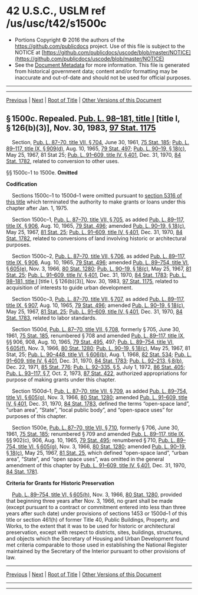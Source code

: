 ---
---

# 42 U.S.C., USLM ref /us/usc/t42/s1500c

* Portions Copyright © 2016 the authors of the https://github.com/publicdocs project.
  Use of this file is subject to the NOTICE at [https://github.com/publicdocs/uscode/blob/master/NOTICE](https://github.com/publicdocs/uscode/blob/master/NOTICE)
* See the [Document Metadata](././../../../..//README.md) for more information.
  This file is generated from historical government data; content and/or formatting may be inaccurate and out-of-date and should not be used for official purposes.

----------
----------

[Previous](./../../../..//us/usc/t42/ch8C/m__us_usc_t42_ch8C.md) | [Next](./../../../..//us/usc/t42/ch9/m__us_usc_t42_ch9.md) | [Root of Title](./../../../../) | [Other Versions of this Document](https://publicdocs.github.io/go/links?ns=uslm&ref=%2Fus%2Fusc%2Ft42%2Fs1500c)

## § 1500c. Repealed. [Pub. L. 98–181, title I][/us/pl/98/181] \[title I, § 126(b)(3)\], Nov. 30, 1983, [97 Stat. 1175][/us/stat/97/1175]

    Section, [Pub. L. 87–70, title VII, § 704][/us/pl/87/70/s704], June 30, 1961, [75 Stat. 185][/us/stat/75/185]; [Pub. L. 89–117, title IX, § 909(d)][/us/pl/89/117/s909/d], Aug. 10, 1965, [79 Stat. 497][/us/stat/79/497]; [Pub. L. 90–19, § 18(c)][/us/pl/90/19/s18/c], May 25, 1967, 81 Stat 25; [Pub. L. 91–609, title IV, § 401][/us/pl/91/609/s401], Dec. 31, 1970, [84 Stat. 1782][/us/stat/84/1782], related to conversion to other uses.

§§ 1500c–1 to 1500e. __Omitted__ 

 __Codification__ 

    Sections 1500c–1 to 1500d–1 were omitted pursuant to [section 5316 of this title][/us/usc/t42/s5316] which terminated the authority to make grants or loans under this chapter after Jan. 1, 1975.

    Section 1500c–1, [Pub. L. 87–70, title VII, § 705][/us/pl/87/70/s705], as added [Pub. L. 89–117, title IX, § 906][/us/pl/89/117/s906], Aug. 10, 1965, [79 Stat. 496][/us/stat/79/496]; amended [Pub. L. 90–19, § 18(c)][/us/pl/90/19/s18/c], May 25, 1967, [81 Stat. 25][/us/stat/81/25]; [Pub. L. 91–609, title IV, § 401][/us/pl/91/609/s401], Dec. 31, 1970, [84 Stat. 1782][/us/stat/84/1782], related to conversions of land involving historic or architectural purposes.

    Section 1500c–2, [Pub. L. 87–70, title VII, § 706][/us/pl/87/70/s706], as added [Pub. L. 89–117, title IX, § 906][/us/pl/89/117/s906], Aug. 10, 1965, [79 Stat. 496][/us/stat/79/496]; amended [Pub. L. 89–754, title VI, § 605(e)][/us/pl/89/754/s605/e], Nov. 3, 1966, [80 Stat. 1280][/us/stat/80/1280]; [Pub. L. 90–19, § 18(c)][/us/pl/90/19/s18/c], May 25, 1967, [81 Stat. 25][/us/stat/81/25]; [Pub. L. 91–609, title IV, § 401][/us/pl/91/609/s401], Dec. 31, 1970, [84 Stat. 1783][/us/stat/84/1783]; [Pub. L. 98–181, title I][/us/pl/98/181] \[title I, § 126(b)(3)\], Nov. 30, 1983, [97 Stat. 1175][/us/stat/97/1175], related to acquisition of interests to guide urban development.

    Section 1500c–3, [Pub. L. 87–70, title VII, § 707][/us/pl/87/70/s707], as added [Pub. L. 89–117, title IX, § 907][/us/pl/89/117/s907], Aug. 10, 1965, [79 Stat. 496][/us/stat/79/496]; amended [Pub. L. 90–19, § 18(c)][/us/pl/90/19/s18/c], May 25, 1967, [81 Stat. 25][/us/stat/81/25]; [Pub. L. 91–609, title IV, § 401][/us/pl/91/609/s401], Dec. 31, 1970, [84 Stat. 1783][/us/stat/84/1783], related to labor standards.

    Section 1500d, [Pub. L. 87–70, title VII, § 708][/us/pl/87/70/s708], formerly § 705, June 30, 1961, [75 Stat. 185][/us/stat/75/185], renumbered § 708 and amended [Pub. L. 89–117, title IX][/us/pl/89/117], §§ 906, 908, Aug. 10, 1965, [79 Stat. 495][/us/stat/79/495], 497; [Pub. L. 89–754, title VI, § 605(f)][/us/pl/89/754/s605/f], Nov. 3, 1966, [80 Stat. 1280][/us/stat/80/1280]; [Pub. L. 90–19, § 18(c)][/us/pl/90/19/s18/c], May 25, 1967, 81 Stat, 25; [Pub. L. 90–448, title VI, § 606(b)][/us/pl/90/448/s606/b], Aug. 1, 1968, [82 Stat. 534][/us/stat/82/534]; [Pub. L. 91–609, title IV, § 401][/us/pl/91/609/s401], Dec. 31, 1970, [84 Stat. 1783][/us/stat/84/1783]; [Pub. L. 92–213, § 8(b)][/us/pl/92/213/s8/b], Dec. 22, 1971, [85 Stat. 776][/us/stat/85/776]; [Pub. L. 92–335, § 5][/us/pl/92/335/s5], July 1, 1972, [86 Stat. 405][/us/stat/86/405]; [Pub. L. 93–117, § 7][/us/pl/93/117/s7], Oct. 2, 1973, [87 Stat. 422][/us/stat/87/422], authorized appropriations for purpose of making grants under this chapter.

    Section 1500d–1, [Pub. L. 87–70, title VII, § 709][/us/pl/87/70/s709], as added [Pub. L. 89–754, title VI, § 605(g)][/us/pl/89/754/s605/g], Nov. 3, 1966, [80 Stat. 1280][/us/stat/80/1280]; amended [Pub. L. 91–609, title IV, § 401][/us/pl/91/609/s401], Dec. 31, 1970, [84 Stat. 1783][/us/stat/84/1783], defined the terms “open-space land”, “urban area”, “State”, “local public body”, and “open-space uses” for purposes of this chapter.

    Section 1500e, [Pub. L. 87–70, title VII, § 710][/us/pl/87/70/s710], formerly § 706, June 30, 1961, [75 Stat. 185][/us/stat/75/185]; renumbered § 709 and amended [Pub. L. 89–117, title IX][/us/pl/89/117], §§ 902(c), 906, Aug. 10, 1965, [79 Stat. 495][/us/stat/79/495]; renumbered § 710, [Pub. L. 89–754, title VI, § 605(g)][/us/pl/89/754/s605/g], Nov. 3, 1966, [80 Stat. 1280][/us/stat/80/1280]; amended [Pub. L. 90–19, § 18(c)][/us/pl/90/19/s18/c], May 25, 1967, [81 Stat. 25][/us/stat/81/25], which defined “open-space land”, “urban area”, “State”, and “open space uses”, was omitted in the general amendment of this chapter by [Pub. L. 91–609, title IV, § 401][/us/pl/91/609/s401], Dec. 31, 1970, [84 Stat. 1781][/us/stat/84/1781].

 __Criteria for Grants for Historic Preservation__ 

    [Pub. L. 89–754, title VI, § 605(h)][/us/pl/89/754/s605/h], Nov. 3, 1966, [80 Stat. 1280][/us/stat/80/1280], provided that beginning three years after Nov. 3, 1966, no grant shall be made (except pursuant to a contract or commitment entered into less than three years after such date) under provisions of sections 1453 or 1500d–1 of this title or section 461(h) of former Title 40, Public Buildings, Property, and Works, to the extent that it was to be used for historic or architectural preservation, except with respect to districts, sites, buildings, structures, and objects which the Secretary of Housing and Urban Development found met criteria comparable to those used in establishing the National Register maintained by the Secretary of the Interior pursuant to other provisions of law.

----------

[Previous](./../../../..//us/usc/t42/ch8C/m__us_usc_t42_ch8C.md) | [Next](./../../../..//us/usc/t42/ch9/m__us_usc_t42_ch9.md) | [Root of Title](./../../../../) | [Other Versions of this Document](https://publicdocs.github.io/go/links?ns=uslm&ref=%2Fus%2Fusc%2Ft42%2Fs1500c)

----------
----------

[/us/pl/98/181]: https://publicdocs.github.io/go/links?ns=uslm&ref=%2Fus%2Fpl%2F98%2F181
[/us/stat/97/1175]: https://publicdocs.github.io/go/links?ns=uslm&ref=%2Fus%2Fstat%2F97%2F1175
[/us/pl/87/70/s704]: https://publicdocs.github.io/go/links?ns=uslm&ref=%2Fus%2Fpl%2F87%2F70%2Fs704
[/us/stat/75/185]: https://publicdocs.github.io/go/links?ns=uslm&ref=%2Fus%2Fstat%2F75%2F185
[/us/pl/89/117/s909/d]: https://publicdocs.github.io/go/links?ns=uslm&ref=%2Fus%2Fpl%2F89%2F117%2Fs909%2Fd
[/us/stat/79/497]: https://publicdocs.github.io/go/links?ns=uslm&ref=%2Fus%2Fstat%2F79%2F497
[/us/pl/90/19/s18/c]: https://publicdocs.github.io/go/links?ns=uslm&ref=%2Fus%2Fpl%2F90%2F19%2Fs18%2Fc
[/us/pl/91/609/s401]: https://publicdocs.github.io/go/links?ns=uslm&ref=%2Fus%2Fpl%2F91%2F609%2Fs401
[/us/stat/84/1782]: https://publicdocs.github.io/go/links?ns=uslm&ref=%2Fus%2Fstat%2F84%2F1782
[/us/usc/t42/s5316]: https://publicdocs.github.io/go/links?ns=uslm&ref=%2Fus%2Fusc%2Ft42%2Fs5316
[/us/pl/87/70/s705]: https://publicdocs.github.io/go/links?ns=uslm&ref=%2Fus%2Fpl%2F87%2F70%2Fs705
[/us/pl/89/117/s906]: https://publicdocs.github.io/go/links?ns=uslm&ref=%2Fus%2Fpl%2F89%2F117%2Fs906
[/us/stat/79/496]: https://publicdocs.github.io/go/links?ns=uslm&ref=%2Fus%2Fstat%2F79%2F496
[/us/pl/90/19/s18/c]: https://publicdocs.github.io/go/links?ns=uslm&ref=%2Fus%2Fpl%2F90%2F19%2Fs18%2Fc
[/us/stat/81/25]: https://publicdocs.github.io/go/links?ns=uslm&ref=%2Fus%2Fstat%2F81%2F25
[/us/pl/91/609/s401]: https://publicdocs.github.io/go/links?ns=uslm&ref=%2Fus%2Fpl%2F91%2F609%2Fs401
[/us/stat/84/1782]: https://publicdocs.github.io/go/links?ns=uslm&ref=%2Fus%2Fstat%2F84%2F1782
[/us/pl/87/70/s706]: https://publicdocs.github.io/go/links?ns=uslm&ref=%2Fus%2Fpl%2F87%2F70%2Fs706
[/us/pl/89/117/s906]: https://publicdocs.github.io/go/links?ns=uslm&ref=%2Fus%2Fpl%2F89%2F117%2Fs906
[/us/stat/79/496]: https://publicdocs.github.io/go/links?ns=uslm&ref=%2Fus%2Fstat%2F79%2F496
[/us/pl/89/754/s605/e]: https://publicdocs.github.io/go/links?ns=uslm&ref=%2Fus%2Fpl%2F89%2F754%2Fs605%2Fe
[/us/stat/80/1280]: https://publicdocs.github.io/go/links?ns=uslm&ref=%2Fus%2Fstat%2F80%2F1280
[/us/pl/90/19/s18/c]: https://publicdocs.github.io/go/links?ns=uslm&ref=%2Fus%2Fpl%2F90%2F19%2Fs18%2Fc
[/us/stat/81/25]: https://publicdocs.github.io/go/links?ns=uslm&ref=%2Fus%2Fstat%2F81%2F25
[/us/pl/91/609/s401]: https://publicdocs.github.io/go/links?ns=uslm&ref=%2Fus%2Fpl%2F91%2F609%2Fs401
[/us/stat/84/1783]: https://publicdocs.github.io/go/links?ns=uslm&ref=%2Fus%2Fstat%2F84%2F1783
[/us/pl/98/181]: https://publicdocs.github.io/go/links?ns=uslm&ref=%2Fus%2Fpl%2F98%2F181
[/us/stat/97/1175]: https://publicdocs.github.io/go/links?ns=uslm&ref=%2Fus%2Fstat%2F97%2F1175
[/us/pl/87/70/s707]: https://publicdocs.github.io/go/links?ns=uslm&ref=%2Fus%2Fpl%2F87%2F70%2Fs707
[/us/pl/89/117/s907]: https://publicdocs.github.io/go/links?ns=uslm&ref=%2Fus%2Fpl%2F89%2F117%2Fs907
[/us/stat/79/496]: https://publicdocs.github.io/go/links?ns=uslm&ref=%2Fus%2Fstat%2F79%2F496
[/us/pl/90/19/s18/c]: https://publicdocs.github.io/go/links?ns=uslm&ref=%2Fus%2Fpl%2F90%2F19%2Fs18%2Fc
[/us/stat/81/25]: https://publicdocs.github.io/go/links?ns=uslm&ref=%2Fus%2Fstat%2F81%2F25
[/us/pl/91/609/s401]: https://publicdocs.github.io/go/links?ns=uslm&ref=%2Fus%2Fpl%2F91%2F609%2Fs401
[/us/stat/84/1783]: https://publicdocs.github.io/go/links?ns=uslm&ref=%2Fus%2Fstat%2F84%2F1783
[/us/pl/87/70/s708]: https://publicdocs.github.io/go/links?ns=uslm&ref=%2Fus%2Fpl%2F87%2F70%2Fs708
[/us/stat/75/185]: https://publicdocs.github.io/go/links?ns=uslm&ref=%2Fus%2Fstat%2F75%2F185
[/us/pl/89/117]: https://publicdocs.github.io/go/links?ns=uslm&ref=%2Fus%2Fpl%2F89%2F117
[/us/stat/79/495]: https://publicdocs.github.io/go/links?ns=uslm&ref=%2Fus%2Fstat%2F79%2F495
[/us/pl/89/754/s605/f]: https://publicdocs.github.io/go/links?ns=uslm&ref=%2Fus%2Fpl%2F89%2F754%2Fs605%2Ff
[/us/stat/80/1280]: https://publicdocs.github.io/go/links?ns=uslm&ref=%2Fus%2Fstat%2F80%2F1280
[/us/pl/90/19/s18/c]: https://publicdocs.github.io/go/links?ns=uslm&ref=%2Fus%2Fpl%2F90%2F19%2Fs18%2Fc
[/us/pl/90/448/s606/b]: https://publicdocs.github.io/go/links?ns=uslm&ref=%2Fus%2Fpl%2F90%2F448%2Fs606%2Fb
[/us/stat/82/534]: https://publicdocs.github.io/go/links?ns=uslm&ref=%2Fus%2Fstat%2F82%2F534
[/us/pl/91/609/s401]: https://publicdocs.github.io/go/links?ns=uslm&ref=%2Fus%2Fpl%2F91%2F609%2Fs401
[/us/stat/84/1783]: https://publicdocs.github.io/go/links?ns=uslm&ref=%2Fus%2Fstat%2F84%2F1783
[/us/pl/92/213/s8/b]: https://publicdocs.github.io/go/links?ns=uslm&ref=%2Fus%2Fpl%2F92%2F213%2Fs8%2Fb
[/us/stat/85/776]: https://publicdocs.github.io/go/links?ns=uslm&ref=%2Fus%2Fstat%2F85%2F776
[/us/pl/92/335/s5]: https://publicdocs.github.io/go/links?ns=uslm&ref=%2Fus%2Fpl%2F92%2F335%2Fs5
[/us/stat/86/405]: https://publicdocs.github.io/go/links?ns=uslm&ref=%2Fus%2Fstat%2F86%2F405
[/us/pl/93/117/s7]: https://publicdocs.github.io/go/links?ns=uslm&ref=%2Fus%2Fpl%2F93%2F117%2Fs7
[/us/stat/87/422]: https://publicdocs.github.io/go/links?ns=uslm&ref=%2Fus%2Fstat%2F87%2F422
[/us/pl/87/70/s709]: https://publicdocs.github.io/go/links?ns=uslm&ref=%2Fus%2Fpl%2F87%2F70%2Fs709
[/us/pl/89/754/s605/g]: https://publicdocs.github.io/go/links?ns=uslm&ref=%2Fus%2Fpl%2F89%2F754%2Fs605%2Fg
[/us/stat/80/1280]: https://publicdocs.github.io/go/links?ns=uslm&ref=%2Fus%2Fstat%2F80%2F1280
[/us/pl/91/609/s401]: https://publicdocs.github.io/go/links?ns=uslm&ref=%2Fus%2Fpl%2F91%2F609%2Fs401
[/us/stat/84/1783]: https://publicdocs.github.io/go/links?ns=uslm&ref=%2Fus%2Fstat%2F84%2F1783
[/us/pl/87/70/s710]: https://publicdocs.github.io/go/links?ns=uslm&ref=%2Fus%2Fpl%2F87%2F70%2Fs710
[/us/stat/75/185]: https://publicdocs.github.io/go/links?ns=uslm&ref=%2Fus%2Fstat%2F75%2F185
[/us/pl/89/117]: https://publicdocs.github.io/go/links?ns=uslm&ref=%2Fus%2Fpl%2F89%2F117
[/us/stat/79/495]: https://publicdocs.github.io/go/links?ns=uslm&ref=%2Fus%2Fstat%2F79%2F495
[/us/pl/89/754/s605/g]: https://publicdocs.github.io/go/links?ns=uslm&ref=%2Fus%2Fpl%2F89%2F754%2Fs605%2Fg
[/us/stat/80/1280]: https://publicdocs.github.io/go/links?ns=uslm&ref=%2Fus%2Fstat%2F80%2F1280
[/us/pl/90/19/s18/c]: https://publicdocs.github.io/go/links?ns=uslm&ref=%2Fus%2Fpl%2F90%2F19%2Fs18%2Fc
[/us/stat/81/25]: https://publicdocs.github.io/go/links?ns=uslm&ref=%2Fus%2Fstat%2F81%2F25
[/us/pl/91/609/s401]: https://publicdocs.github.io/go/links?ns=uslm&ref=%2Fus%2Fpl%2F91%2F609%2Fs401
[/us/stat/84/1781]: https://publicdocs.github.io/go/links?ns=uslm&ref=%2Fus%2Fstat%2F84%2F1781
[/us/pl/89/754/s605/h]: https://publicdocs.github.io/go/links?ns=uslm&ref=%2Fus%2Fpl%2F89%2F754%2Fs605%2Fh
[/us/stat/80/1280]: https://publicdocs.github.io/go/links?ns=uslm&ref=%2Fus%2Fstat%2F80%2F1280


